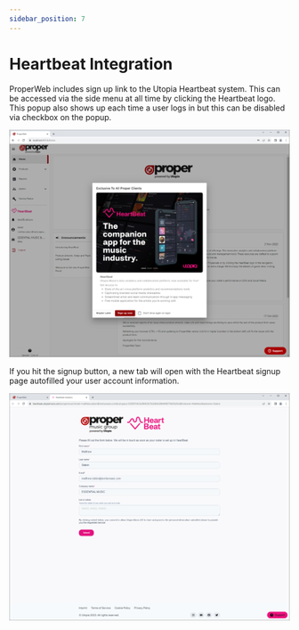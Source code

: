 ```yaml
---
sidebar_position: 7
---
```


# Heartbeat Integration
ProperWeb includes sign up link to the Utopia Heartbeat system. This can be accessed via the side menu at all time by clicking the Heartbeat logo. This popup also shows up each time a user logs in but this can be disabled via checkbox on the popup.

![Heartbeat Popup](../static/img/pages/heartbeat/pw_heartbeat_promo_popup.png)

If you hit the signup button, a new tab will open with the Heartbeat signup page autofilled your user account information.

![Heartbeat Signup page](../static/img/pages/heartbeat/pw_heartbeat_signup_page.png)
